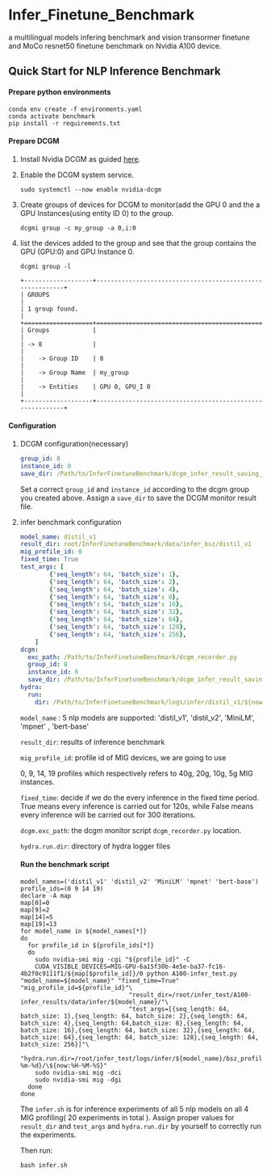 # Infer_Finetune_Benchmark
a multilingual models infering benchmark and vision transormer finetune and MoCo resnet50 finetune benchmark on Nvidia A100 device.

## Quick Start for NLP Inference Benchmark

#### Prepare python environments

```shell
conda env create -f environments.yaml
conda activate benchmark
pip install -r requirements.txt
```



#### Prepare DCGM

1. Install Nvidia DCGM as guided [here](https://docs.nvidia.com/datacenter/dcgm/latest/user-guide/getting-started.html).

2. Enable the DCGM system service.

   ```shell
   sudo systemctl --now enable nvidia-dcgm
   ```

3. Create groups of devices for DCGM to monitor(add the GPU 0 and the a GPU Instances(using entity ID 0) to the group.

   ```shell
   dcgmi group -c my_group -a 0,i:0
   ```

4. list the devices added to the group and see that the group contains the GPU (GPU:0) and GPU Instance 0. 

   ```shell
   dcgmi group -l
   ```

   ```
   +-------------------+----------------------------------------------------------+
   | GROUPS                                                                       |
   | 1 group found.                                                               |
   +===================+==========================================================+
   | Groups            |                                                          |
   | -> 8              |                                                          |
   |    -> Group ID    | 8                                                        |
   |    -> Group Name  | my_group                                                  |
   |    -> Entities    | GPU 0, GPU_I 0                                           |
   +-------------------+----------------------------------------------------------+
   ```

   

#### Configuration

1. DCGM configuration(necessary)

   ```yaml
   group_id: 8
   instance_id: 0
   save_dir: /Path/to/InferFinetuneBenchmark/dcgm_infer_result_saving_dir
   ```

   Set a correct `group_id` and `instance_id` according to the dcgm group you created above.  Assign a `save_dir` to save the DCGM monitor result file.

2. infer benchmark configuration

   ```yaml
   model_name: distil_v1
   result_dir: root/InferFinetuneBenchmark/data/infer_bsz/distil_v1
   mig_profile_id: 0
   fixed_time: True
   test_args: [
           {'seq_length': 64, 'batch_size': 1},
           {'seq_length': 64, 'batch_size': 2},
           {'seq_length': 64, 'batch_size': 4},
           {'seq_length': 64, 'batch_size': 8},
           {'seq_length': 64, 'batch_size': 16},
           {'seq_length': 64, 'batch_size': 32},
           {'seq_length': 64, 'batch_size': 64},
           {'seq_length': 64, 'batch_size': 128},
           {'seq_length': 64, 'batch_size': 256},
       ]
   dcgm:
     exc_path: /Path/to/InferFinetuneBenchmark/dcgm_recorder.py
     group_id: 8
     instance_id: 0
     save_dir: /Path/to/InferFinetuneBenchmark/dcgm_infer_result_saving_dir/
   hydra:
     run:
       dir: /Path/to/InferFinetuneBenchmark/logs/infer/distil_v1/${now:%Y-%m-%d}/${now:%H-%M-%S}
   ```

   `model_name` : 5 nlp models are supported: 'distil_v1', 'distil_v2', 'MiniLM', 'mpnet' , 'bert-base'

   `result_dir`: results of inference benchmark

   `mig_profile_id`: profile id of MIG devices, we are going to use 

   0, 9, 14, 19 profiles which respectively refers to 40g, 20g, 10g, 5g MIG instances.

   `fixed_time`: decide if we do the every inference in the fixed time period. True means every inference is carried out for 120s, while False means every inference will be carried out for 300 iterations.

   `dcgm.exc_path`: the dcgm monitor script `dcgm_recorder.py` location. 

   `hydra.run.dir`: directory of hydra logger files

   #### Run the benchmark script

   ```shell
   model_names=('distil_v1' 'distil_v2' 'MiniLM' 'mpnet' 'bert-base')
   profile_ids=(0 9 14 19)
   declare -A map
   map[0]=0
   map[9]=2
   map[14]=5
   map[19]=13
   for model_name in ${model_names[*]}
   do
     for profile_id in ${profile_ids[*]}
     do
       sudo nvidia-smi mig -cgi "${profile_id}" -C
       CUDA_VISIBLE_DEVICES=MIG-GPU-6a15f30b-4e5e-ba37-fc16-4b2f0c9111f1/${map[$profile_id]}/0 python A100-infer_test.py "model_name=${model_name}" "fixed_time=True" "mig_profile_id=${profile_id}"\
                                 "result_dir=/root/infer_test/A100-infer_results/data/infer/${model_name}/"\
                                 "test_args=[{seq_length: 64, batch_size: 1},{seq_length: 64, batch_size: 2},{seq_length: 64, batch_size: 4},{seq_length: 64,batch_size: 8},{seq_length: 64, batch_size: 16},{seq_length: 64, batch_size: 32},{seq_length: 64, batch_size: 64},{seq_length: 64, batch_size: 128},{seq_length: 64, batch_size: 256}]"\
                                 "hydra.run.dir=/root/infer_test/logs/infer/${model_name}/bsz_profile${profile_id}/\${now:%Y-%m-%d}/\${now:%H-%M-%S}"
       sudo nvidia-smi mig -dci
       sudo nvidia-smi mig -dgi
     done
   done
   ```

   The `infer.sh` is for inference experiments of all 5 nlp models on all 4 MIG profiling( 20 experiments in total ). Assign proper values for `result_dir` and `test_args` and `hydra.run.dir` by yourself to correctly run the experiments.

   Then run:

   ```shell
   bash infer.sh
   ```

   

